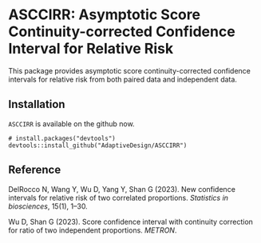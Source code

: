 # ASCCIRR: Asymptotic Score Continuity-corrected Confidence Interval for Relative Risk

This package provides asymptotic score continuity-corrected confidence intervals for relative risk from both paired data and independent data.

## Installation

`ASCCIRR` is available on the github now.

```
# install.packages("devtools")
devtools::install_github("AdaptiveDesign/ASCCIRR")
```

## Reference

DelRocco N, Wang Y, Wu D, Yang Y, Shan G (2023). New confidence intervals for relative risk of two correlated proportions. *Statistics in biosciences*, 15(1), 1–30.

Wu D, Shan G (2023). Score confidence interval with continuity correction for ratio of two independent proportions. *METRON*.